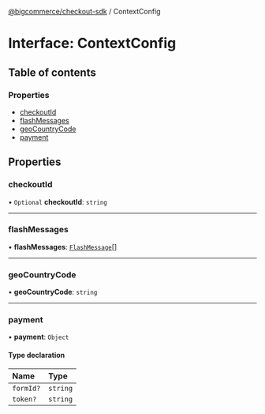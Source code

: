 [@bigcommerce/checkout-sdk](../README.md) / ContextConfig

# Interface: ContextConfig

## Table of contents

### Properties

- [checkoutId](ContextConfig.md#checkoutid)
- [flashMessages](ContextConfig.md#flashmessages)
- [geoCountryCode](ContextConfig.md#geocountrycode)
- [payment](ContextConfig.md#payment)

## Properties

### checkoutId

• `Optional` **checkoutId**: `string`

___

### flashMessages

• **flashMessages**: [`FlashMessage`](FlashMessage.md)[]

___

### geoCountryCode

• **geoCountryCode**: `string`

___

### payment

• **payment**: `Object`

#### Type declaration

| Name | Type |
| :------ | :------ |
| `formId?` | `string` |
| `token?` | `string` |
